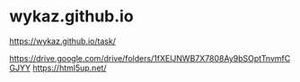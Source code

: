 # wykaz.github.io
https://wykaz.github.io/task/



https://drive.google.com/drive/folders/1fXElJNWB7X7808Ay9bSOptTnvmfCGJYY
https://html5up.net/